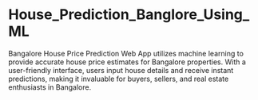 # House_Prediction_Banglore_Using_ML
Bangalore House Price Prediction Web App utilizes machine learning to provide accurate house price estimates for Bangalore properties. With a user-friendly interface, users input house details and receive instant predictions, making it invaluable for buyers, sellers, and real estate enthusiasts in Bangalore.
